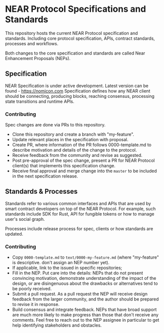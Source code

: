 # NEAR Protocol Specifications and Standards

This repository hosts the current NEAR Protocol specification and standards.
Including core protocol specification, APIs, contract standards, processes and workflows.

Both changes to the core specification and standards are called Near Enhancement Proposals (NEPs).

## Specification

NEAR Specification is under active development. Latest version can be found - https://nomicon.com
Specification defines how any NEAR client should be connecting, producing blocks, reaching consensus, processing state transitions and runtime APIs.

### Contributing

Spec changes are done via PRs to this repository.

* Clone this repository and create a branch with "my-feature".
* Update relevant places in the specification with proposal.
* Create PR, where information of the PR follows 0000-template.md to describe motivation and details of the change to the protocol.
* Receive feedback from the community and revise as suggested.
* Post pre-approval of the spec change, present a PR for NEAR Protocol client(s) that implements this specification change.
* Receive final approval and merge change into the `master` to be included in the next specification release.

## Standards & Processes

Standards refer to various common interfaces and APIs that are used by smart contract developers on top of the NEAR Protocol.
For example, such standards include SDK for Rust, API for fungible tokens or how to manage user's social graph.

Processes include release process for spec, clients or how standards are updated.

### Contributing

* Copy `0000-template.md` to `text/0000-my-feature.md` (where "my-feature" is descriptive. don't assign an NEP number yet).
* If applicable, link to the issued in specific repositories;
* Fill in the NEP. Put care into the details: NEPs that do not present convincing motivation, demonstrate understanding of the impact of the design, or are disingenuous about the drawbacks or alternatives tend to be poorly received.
* Submit a pull request. As a pull request the NEP will receive design feedback from the larger community, and the author should be prepared to revise it in response.
* Build consensus and integrate feedback. NEPs that have broad support are much more likely to make progress than those that don't receive any comments. Feel free to reach out to the NEP assignee in particular to get help identifying stakeholders and obstacles.
